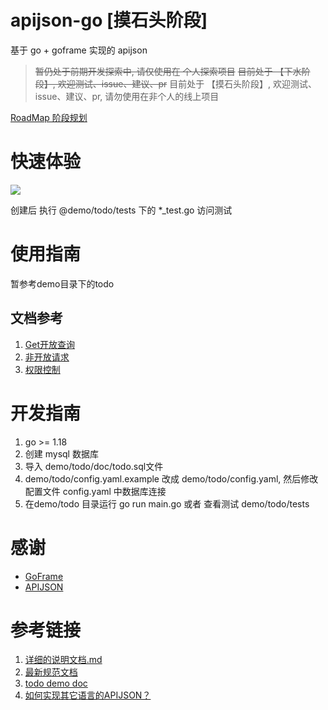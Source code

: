# apijson-go [摸石头阶段]
基于 go + goframe 实现的 apijson

> ~~暂仍处于前期开发探索中, 请仅使用在 个人探索项目~~
> ~~目前处于 【下水阶段】, 欢迎测试、issue、建议、pr~~
> 目前处于 【摸石头阶段】, 欢迎测试、issue、建议、pr, 请勿使用在非个人的线上项目

[RoadMap 阶段规划](./@doc/roadmap.md)

# 快速体验
<a href="https://gitpod.io/#https://github.com/glennliao/apijson-go"  target="_blank"><img src="https://gitpod.io/button/open-in-gitpod.svg" /> </a>

创建后 执行 @demo/todo/tests 下的 *_test.go 访问测试


# 使用指南
暂参考demo目录下的todo

## 文档参考
1. [Get开放查询](./@doc/query.md)
2. [非开放请求](./@doc/action.md)
3. [权限控制](./@doc/access.md)


# 开发指南
1. go >= 1.18
2. 创建 mysql 数据库
3. 导入 demo/todo/doc/todo.sql文件
4. demo/todo/config.yaml.example 改成 demo/todo/config.yaml, 然后修改配置文件 config.yaml 中数据库连接
5. 在demo/todo 目录运行 go run main.go 或者 查看测试 demo/todo/tests




# 感谢
- [GoFrame](https://github.com/gogf/gf)
- [APIJSON](https://github.com/Tencent/APIJSON)

# 参考链接
1. [详细的说明文档.md](https://github.com/Tencent/APIJSON/blob/master/%E8%AF%A6%E7%BB%86%E7%9A%84%E8%AF%B4%E6%98%8E%E6%96%87%E6%A1%A3.md)
2. [最新规范文档](https://github.com/Tencent/APIJSON/blob/master/Document.md)
3. [todo demo doc](https://github.com/jerrylususu/apijson_todo_demo/blob/master/FULLTEXT.md)
4. [如何实现其它语言的APIJSON？](https://github.com/Tencent/APIJSON/issues/38)